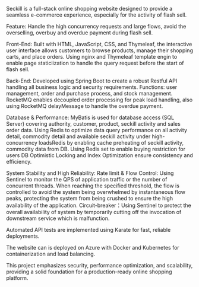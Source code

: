 Seckill is a full-stack online shopping website designed to provide a seamless e-commerce experience, especially for the activity of flash sell.

Feature: Handle the high concurrency requests and large flows, avoid the overselling, overbuy and overdue payment during flash sell.

Front-End:
Built with HTML, JavaScript, CSS, and Thymeleaf, the interactive user interface allows customers to browse products, manage their shopping carts, and place orders.
Using nginx and Thymeleaf template engin to enable page staticiization to handle the query request before the start of flash sell.  

Back-End:
Developed using Spring Boot to create a robust Restful API handling all business logic and security requirements. 
Functions: user management, order and purchase process, and stock management.
RocketMQ enables decoupled order processing for peak load handling, also using RocketMQ delayMessage to handle the overdue payment.

Database & Performance:
MyBatis is used for database access (SQL Server) covering authority, customer, product, seckill activity and sales order data.
Using Redis to optimize data query performance on all activity detail, commodity detail and available seckill activity under high-concurrency loadsRedis by enabling  cache preheating of seckill activity, commodity data from DB.
Using Redis set to enable buying restriction for users 
DB Optimistic Locking and Index Optimization ensure consistency and efficiency.

System Stability and High Reliability:
Rate limit & Flow Control: Using Sentinel to monitor the QPS of application traffic or the number of concurrent threads. When reaching the specified threshold,
    the flow is controlled to avoid the system being overwhelmed by instantaneous flow peaks, protecting the system from being crushed to ensure the high availability of the application.
Circuit-breaker：Using Sentinel to protect the overall availability of system by temporarily cutting off the invocation of downstream service which is malfunction.

Automated API tests are implemented using Karate for fast, reliable deployments.

The website can is deployed on Azure with Docker and Kubernetes for containerization and load balancing.

This project emphasizes security, performance optimization, and scalability, providing a solid foundation for a production-ready online shopping platform.
